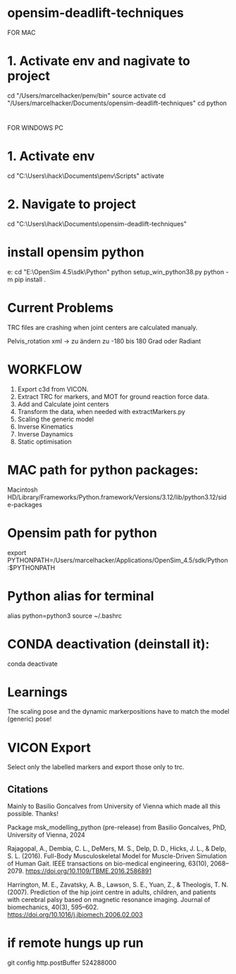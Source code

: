 # opensim-deadlift-techniques

FOR MAC

# 1. Activate env and nagivate to project

cd "/Users/marcelhacker/penv/bin"
source activate
cd "/Users/marcelhacker/Documents/opensim-deadlift-techniques"
cd python

# 

FOR WINDOWS PC

# 1. Activate env

cd "C:\Users\ihack\Documents\penv\Scripts"
activate

# 2. Navigate to project

cd "C:\Users\ihack\Documents\opensim-deadlift-techniques"

# install opensim python

e:
cd "E:\OpenSim 4.5\sdk\Python"
python setup_win_python38.py
python -m pip install .

# Current Problems

TRC files are crashing when joint centers are calculated manualy.

Pelvis_rotation xml -> zu ändern zu -180 bis 180 Grad oder Radiant

# WORKFLOW

1. Export c3d from VICON.
2. Extract TRC for markers, and MOT for ground reaction force data.
3. Add and Calculate joint centers
4. Transform the data, when needed with extractMarkers.py
5. Scaling the generic model
6. Inverse Kinematics
7. Inverse Daynamics
8. Static optimisation

# MAC path for python packages:

Macintosh HD/Library/Frameworks/Python.framework/Versions/3.12/lib/python3.12/side-packages

# Opensim path for python

export PYTHONPATH=/Users/marcelhacker/Applications/OpenSim_4.5/sdk/Python:$PYTHONPATH

# Python alias for terminal

alias python=python3
source ~/.bashrc

# CONDA deactivation (deinstall it):

conda deactivate

# Learnings

The scaling pose and the dynamic markerpositions have to match the model (generic) pose!

# VICON Export

Select only the labelled markers and export those only to trc.

## Citations

Mainly to Basilio Goncalves from University of Vienna which made all this possible. Thanks!

Package msk_modelling_python (pre-release) from Basilio Goncalves, PhD, University of Vienna, 2024

Rajagopal, A., Dembia, C. L., DeMers, M. S., Delp, D. D., Hicks, J. L., & Delp, S. L. (2016). Full-Body Musculoskeletal Model for Muscle-Driven Simulation of Human Gait. IEEE transactions on bio-medical engineering, 63(10), 2068–2079. https://doi.org/10.1109/TBME.2016.2586891

Harrington, M. E., Zavatsky, A. B., Lawson, S. E., Yuan, Z., & Theologis, T. N. (2007). Prediction of the hip joint centre in adults, children, and patients with cerebral palsy based on magnetic resonance imaging. Journal of biomechanics, 40(3), 595–602. https://doi.org/10.1016/j.jbiomech.2006.02.003

# if remote hungs up run

git config http.postBuffer 524288000

